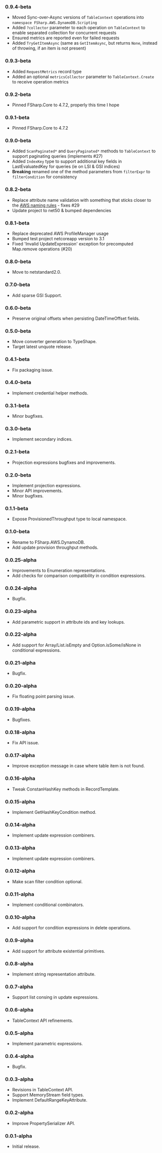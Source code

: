### 0.9.4-beta
* Moved Sync-over-Async versions of `TableContext` operations into `namespace FSharp.AWS.DynamoDB.Scripting`
* Added `?collector` parameter to each operation on `TableContext` to enable separated collection for concurrent requests
* Ensured metrics are reported even for failed requests
* Added `TryGetItemAsync` (same as `GetItemAsync`, but returns `None`, instead of throwing, if an item is not present)

### 0.9.3-beta
* Added `RequestMetrics` record type
* Added an optional `metricsCollector` parameter to `TableContext.Create` to receive operation metrics

### 0.9.2-beta
* Pinned FSharp.Core to 4.7.2, properly this time I hope

### 0.9.1-beta
* Pinned FSharp.Core to 4.7.2

### 0.9.0-beta
* Added `ScanPaginated*` and `QueryPaginated*` methods to `TableContext` to support paginating queries (implements #27)
* Added `IndexKey` type to support additional key fields in LastEvaluatedKey for queries (ie on LSI & GSI indices)
* **Breaking** renamed one of the method parameters from `filterExpr` to `filterCondition` for consistency

### 0.8.2-beta
* Replace attribute name validation with something that sticks closer to the [AWS naming rules](https://docs.aws.amazon.com/amazondynamodb/latest/developerguide/HowItWorks.NamingRulesDataTypes.html) - fixes #29
* Update project to net50 & bumped dependencies

### 0.8.1-beta
* Replace deprecated AWS ProfileManager usage
* Bumped test project netcoreapp version to 3.1
* Fixed 'Invalid UpdateExpression' exception for precomputed Map.remove operations (#20)

### 0.8.0-beta
* Move to netstandard2.0.

### 0.7.0-beta
* Add sparse GSI Support.

### 0.6.0-beta
* Preserve original offsets when persisting DateTimeOffset fields.

### 0.5.0-beta
* Move converter generation to TypeShape.
* Target latest unquote release.

### 0.4.1-beta
* Fix packaging issue.

### 0.4.0-beta
* Implement credential helper methods.

### 0.3.1-beta
* Minor bugfixes.

### 0.3.0-beta
* Implement secondary indices.

### 0.2.1-beta
* Projection expressions bugfixes and improvements.

### 0.2.0-beta
* Implement projection expressions.
* Minor API improvements.
* Minor bugfixes.

### 0.1.1-beta
* Expose ProvisionedThroughput type to local namespace.

### 0.1.0-beta
* Rename to FSharp.AWS.DynamoDB.
* Add update provision throughput methods.

### 0.0.25-alpha
* Improvements to Enumeration representations.
* Add checks for comparison compatibility in condition expressions.

### 0.0.24-alpha
* Bugfix.

### 0.0.23-alpha
* Add parametric support in attribute ids and key lookups.

### 0.0.22-alpha
* Add support for Array/List.isEmpty and Option.isSome/isNone in conditional expressions.

### 0.0.21-alpha
* Bugfix.

### 0.0.20-alpha
* Fix floating point parsing issue.

### 0.0.19-alpha
* Bugfixes.

### 0.0.18-alpha
* Fix API issue.

### 0.0.17-alpha
* Improve exception message in case where table item is not found.

### 0.0.16-alpha
* Tweak ConstanHashKey methods in RecordTemplate.

### 0.0.15-alpha
* Implement GetHashKeyCondition method.

### 0.0.14-alpha
* Implement update expression combiners.

### 0.0.13-alpha
* Implement update expression combiners.

### 0.0.12-alpha
* Make scan filter condition optional.

### 0.0.11-alpha
* Implement conditional combinators.

### 0.0.10-alpha
* Add support for condition expressions in delete operations.

### 0.0.9-alpha
* Add support for attribute existential primitives.

### 0.0.8-alpha
* Implement string representation attribute.

### 0.0.7-alpha
* Support list consing in update expressions.

### 0.0.6-alpha
* TableContext API refinements.

### 0.0.5-alpha
* Implement parametric expressions.

### 0.0.4-alpha
* Bugfix.

### 0.0.3-alpha
* Revisions in TableContext API.
* Support MemoryStream field types.
* Implement DefaultRangeKeyAttribute.

### 0.0.2-alpha
* Improve PropertySerializer API.

### 0.0.1-alpha
* Initial release.
